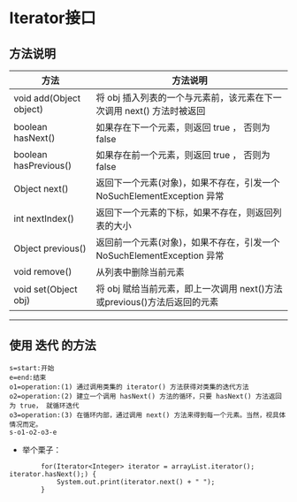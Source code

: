 # Iterator接口
## 方法说明
方法 | 方法说明
--- | ---
void add(Object object) | 将 obj 插入列表的一个与元素前，该元素在下一次调用 next() 方法时被返回
boolean hasNext() | 如果存在下一个元素，则返回 true ， 否则为 false
boolean hasPrevious() | 如果存在前一个元素，则返回 true ， 否则为 false
Object next() | 返回下一个元素(对象)，如果不存在，引发一个 NoSuchElementException 异常
int nextIndex() | 返回下一个元素的下标，如果不存在，则返回列表的大小
Object previous() | 返回前一个元素(对象)，如果不存在，引发一个 NoSuchElementException 异常
void remove() | 从列表中删除当前元素
void set(Object obj) | 将 obj 赋给当前元素，即上一次调用 next()方法或previous()方法后返回的元素

---
## 使用 迭代 的方法
```flow
s=start:开始
e=end:结束
o1=operation:(1) 通过调用类集的 iterator() 方法获得对类集的迭代方法
o2=operation:(2) 建立一个调用 hasNext() 方法的循环，只要 hasNext() 方法返回为 true， 就循环迭代
o3=operation:(3) 在循环内部，通过调用 next() 方法来得到每一个元素。当然，视具体情况而定。
s-o1-o2-o3-e
```
- 举个栗子：<br />
```
        for(Iterator<Integer> iterator = arrayList.iterator(); iterator.hasNext();) {
            System.out.print(iterator.next() + " ");
        }
```